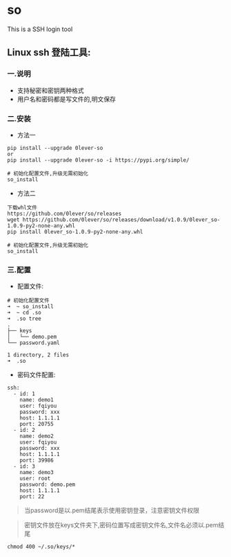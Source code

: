 # so
This is a SSH login tool

## Linux ssh 登陆工具:

### 一.说明

- 支持秘密和密钥两种格式
- 用户名和密码都是写文件的,明文保存

### 二.安装

- 方法一
```
pip install --upgrade 0lever-so
or
pip install --upgrade 0lever-so -i https://pypi.org/simple/

# 初始化配置文件,升级无需初始化
so_install
```
- 方法二
```
下载whl文件
https://github.com/0lever/so/releases
wget https://github.com/0lever/so/releases/download/v1.0.9/0lever_so-1.0.9-py2-none-any.whl
pip install 0lever_so-1.0.9-py2-none-any.whl

# 初始化配置文件,升级无需初始化
so_install
```


### 三.配置
- 配置文件:
```
# 初始化配置文件
➜  ~ so_install
➜  ~ cd .so
➜  .so tree
.
├── keys
│   └── demo.pem
└── password.yaml

1 directory, 2 files
➜  .so

```
- 密码文件配置:
```
ssh:
  - id: 1
    name: demo1
    user: fqiyou
    password: xxx
    host: 1.1.1.1
    port: 20755
  - id: 2
    name: demo2
    user: fqiyou
    password: xxx
    host: 1.1.1.1
    port: 39986
  - id: 3
    name: demo3
    user: root
    password: demo.pem
    host: 1.1.1.1
    port: 22
```

>当password是以.pem结尾表示使用密钥登录，注意密钥文件权限

>密钥文件放在keys文件夹下,密码位置写成密钥文件名,文件名必须以.pem结尾
```
chmod 400 ~/.so/keys/*

```
